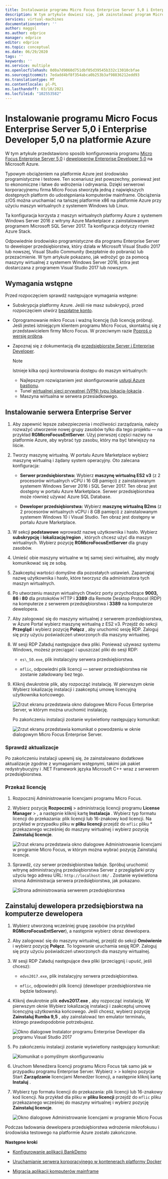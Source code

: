 ```yaml
---
title: Instalowanie programu Micro Focus Enterprise Server 5,0 i Enterprise Developer 5,0 na platformie Azure | Microsoft Docs
description: W tym artykule dowiesz się, jak zainstalować program Micro Focus Enterprise Server 5,0 i Enterprise Developer 5,0 na Microsoft Azure.
services: virtual-machines
documentationcenter: ''
author: maggsl
ms.author: edprice
manager: edprice
editor: edprice
ms.topic: conceptual
ms.date: 06/29/2020
tags: ''
keywords: ''
ms.service: multiple
ms.openlocfilehash: 0d0a7d9060d751dbf05d39545b332c13010cbfae
ms.sourcegitcommit: 7edadd4bf8f354abca0b253b3af98836212edd93
ms.translationtype: MT
ms.contentlocale: pl-PL
ms.lasthandoff: 03/10/2021
ms.locfileid: "102553582"
---
```

# <a name="install-micro-focus-enterprise-server-50-and-enterprise-developer-50-on-azure"></a>Instalowanie programu Micro Focus Enterprise Server 5,0 i Enterprise Developer 5,0 na platformie Azure

W tym artykule przedstawiono sposób konfigurowania programu [Micro Focus Enterprise Server 5,0](https://www.microfocus.com/documentation/enterprise-developer/ed50pu5/ES-WIN/GUID-F7D8FD6E-BDE0-4169-8D8C-96DDFFF6B495.html) i [deweloperów Enterprise Developer 5,0](https://www.microfocus.com/documentation/enterprise-developer/ed50/) na Microsoft Azure.

Typowym obciążeniem na platformie Azure jest środowisko programistyczne i testowe. Ten scenariusz jest powszechny, ponieważ jest to ekonomiczne i łatwe do wdrożenia i odrywania. Dzięki serwerowi korporacyjnemu firma Micro Focus stworzyła jedną z największych dostępnych platform do udostępniania komputerów mainframe. Obciążenia z/OS można uruchamiać na tańszej platformie x86 na platformie Azure przy użyciu maszyn wirtualnych z systemem Windows lub Linux.

Ta konfiguracja korzysta z maszyn wirtualnych platformy Azure z systemem Windows Server 2016 z witryny Azure Marketplace z zainstalowanym programem Microsoft SQL Server 2017. Ta konfiguracja dotyczy również Azure Stack.

Odpowiednie środowisko programistyczne dla programu Enterprise Server to deweloper przedsiębiorstwa, który działa w Microsoft Visual Studio 2017 lub nowszej, Visual Studio Community (bezpłatnie do pobrania) lub przezaćmienie. W tym artykule pokazano, jak wdrożyć go za pomocą maszyny wirtualnej z systemem Windows Server 2016, która jest dostarczana z programem Visual Studio 2017 lub nowszym.

## <a name="prerequisites"></a>Wymagania wstępne

Przed rozpoczęciem sprawdź następujące wymagania wstępne:

-   Subskrypcja platformy Azure. Jeśli nie masz subskrypcji, przed rozpoczęciem utwórz [bezpłatne konto](https://azure.microsoft.com/free/?WT.mc_id=A261C142F).

-   Oprogramowanie mikro Focus i ważną licencję (lub licencję próbną). Jeśli jesteś istniejącym klientem programu Micro Focus, skontaktuj się z przedstawicielem firmy Micro Focus. W przeciwnym razie [Poproś o wersję próbną](https://www.microfocus.com/products/enterprise-suite/enterprise-server/trial/).

-   Zapoznaj się z dokumentacją dla [przedsiębiorstw Server i Enterprise Developer](https://www.microfocus.com/documentation/enterprise-developer/ed50/).

    > [!Note]
    > Istnieje kilka opcji kontrolowania dostępu do maszyn wirtualnych:
    > -   Najlepszym rozwiązaniem jest skonfigurowanie [usługi Azure bastionu](https://azure.microsoft.com/services/azure-bastion/).
    > -   Tunel [wirtualnej sieci prywatnej (VPN) typu lokacja-lokacja](../../../../vpn-gateway/vpn-gateway-create-site-to-site-rm-powershell.md) .
    > -   Maszyna wirtualna w serwera przesiadkowego.

## <a name="install-enterprise-server"></a>Instalowanie serwera Enterprise Server

1.  Aby zapewnić lepsze zabezpieczenia i możliwości zarządzania, należy rozważyć utworzenie nowej grupy zasobów tylko dla tego projektu — na przykład **RGMicroFocusEntServer**. Użyj pierwszej części nazwy na platformie Azure, aby wybrać typ zasobu, który ma być łatwiejszy na liście.

2.  Tworzy maszynę wirtualną. W portalu Azure Marketplace wybierz maszynę wirtualną i żądany system operacyjny. Oto zalecana konfiguracja:

    -   **Serwer przedsiębiorstwa:** Wybierz **maszynę wirtualną ES2 v3** (z 2 procesorów wirtualnych vCPU i 16 GB pamięci) z zainstalowanym systemem Windows Server 2016 i SQL Server 2017. Ten obraz jest dostępny w portalu Azure Marketplace. Serwer przedsiębiorstwa może również używać Azure SQL Database.

    -   **Deweloper przedsiębiorstwa:** Wybierz **maszynę wirtualną B2ms** (z 2 procesorów wirtualnych vCPU i 8 GB pamięci) z zainstalowanym systemem Windows 10 i Visual Studio. Ten obraz jest dostępny w portalu Azure Marketplace.

3.  W sekcji **podstawowe** wprowadź nazwę użytkownika i hasło. Wybierz **subskrypcję** i **lokalizację/region** , których chcesz użyć dla maszyn wirtualnych. Wybierz pozycję **RGMicroFocusEntServer** dla grupy zasobów.

4.  Umieść obie maszyny wirtualne w tej samej sieci wirtualnej, aby mogły komunikować się ze sobą.

5.  Zaakceptuj wartości domyślne dla pozostałych ustawień. Zapamiętaj nazwę użytkownika i hasło, które tworzysz dla administratora tych maszyn wirtualnych.

6.  Po utworzeniu maszyn wirtualnych Otwórz porty przychodzące **9003, 86** i **80** dla protokołów HTTP i **3389** dla Remote Desktop Protocol (RDP) na komputerze z serwerem przedsiębiorstwa i **3389** na komputerze dewelopera.

7.  Aby zalogować się do maszyny wirtualnej z serwerem przedsiębiorstwa, w Azure Portal wybierz maszynę wirtualną z ES2 v3. Przejdź do sekcji **Przegląd** i wybierz pozycję **Połącz** , aby uruchomić sesję RDP. Zaloguj się przy użyciu poświadczeń utworzonych dla maszyny wirtualnej.

8.  W sesji RDP Załaduj następujące dwa pliki. Ponieważ używasz systemu Windows, możesz przeciągać i upuszczać pliki do sesji RDP:

    -   `es\_50.exe`, plik instalacyjny serwera przedsiębiorstwa.

    -   `mflic`, odpowiedni plik licencji — serwer przedsiębiorstwa nie zostanie załadowany bez tego.

9.  Kliknij dwukrotnie plik, aby rozpocząć instalację. W pierwszym oknie Wybierz lokalizację instalacji i zaakceptuj umowę licencyjną użytkownika końcowego.

    ![Zrzut ekranu przedstawia okno dialogowe Micro Focus Enterprise Server, w którym można uruchomić instalację.](media/install-image-1.png)

    Po zakończeniu instalacji zostanie wyświetlony następujący komunikat:

    ![Zrzut ekranu przedstawia komunikat o powodzeniu w oknie dialogowym Micro Focus Enterprise Server.](media/install-image-2.png)

 ### <a name="check-for-updates"></a>Sprawdź aktualizacje

Po zakończeniu instalacji upewnij się, że zainstalowano dodatkowe aktualizacje zgodnie z wymaganiami wstępnymi, takimi jak pakiet redystrybucyjny i .NET Framework języka Microsoft C++ wraz z serwerem przedsiębiorstwa.

### <a name="upload-the-license"></a>Przekaż licencję

1.  Rozpocznij Administrowanie licencjami programu Micro Focus.

2.  Wybierz pozycję **Rozpocznij** \> administrację licencji programu **License Manager** \> , a następnie kliknij kartę **Instalacja** . Wybierz typ formatu licencji do przekazania: plik licencji lub 16-znakowy kod licencji. Na przykład w przypadku pliku w **pliku licencji** przejdź do `mflic` pliku * przekazanego wcześniej do maszyny wirtualnej i wybierz pozycję **Zainstaluj licencje**.

    ![Zrzut ekranu przedstawia okno dialogowe Administrowanie licencjami w programie Micro Focus, w którym można wybrać pozycję Zainstaluj licencje.](media/install-image-3.png)

3.  Sprawdź, czy serwer przedsiębiorstwa ładuje. Spróbuj uruchomić witrynę administracyjną przedsiębiorstwa Server z przeglądarki przy użyciu tego adresu URL: `http://localhost:86/` . Zostanie wyświetlona strona Administracja serwera przedsiębiorstwa, jak pokazano.

    ![Strona administrowania serwerem przedsiębiorstwa](media/install-image-4.png)

## <a name="install-enterprise-developer-on-the-developer-machine"></a>Zainstaluj dewelopera przedsiębiorstwa na komputerze dewelopera

1.  Wybierz utworzoną wcześniej grupę zasobów (na przykład **RGMicroFocusEntServer**), a następnie wybierz obraz dewelopera.

2.  Aby zalogować się do maszyny wirtualnej, przejdź do sekcji **Omówienie** i wybierz pozycję **Połącz**. To logowanie uruchamia sesję RDP. Zaloguj się przy użyciu poświadczeń utworzonych dla maszyny wirtualnej.

3.  W sesji RDP Załaduj następujące dwa pliki (przeciągnij i upuść, jeśli chcesz):

    -   `edvs2017.exe`, plik instalacyjny serwera przedsiębiorstwa.

    -   `mflic`, odpowiedni plik licencji (deweloper przedsiębiorstwa nie będzie ładowany).

4.  Kliknij dwukrotnie plik **edvs2017.exe** , aby rozpocząć instalację. W pierwszym oknie Wybierz lokalizację instalacji i zaakceptuj umowę licencyjną użytkownika końcowego. Jeśli chcesz, wybierz pozycję **Zainstaluj Rumba 9,5** , aby zainstalować ten emulator terminalu, którego prawdopodobnie potrzebujesz.

    ![Okno dialogowe Instalator programu Enterprise Developer dla programu Visual Studio 2017](media/install-image-5.png)

5.  Po zakończeniu instalacji zostanie wyświetlony następujący komunikat:

    ![Komunikat o pomyślnym skonfigurowaniu](media/install-image-6.png)

6.  Uruchom Menedżera licencji programu Micro Focus tak samo jak w przypadku programu Enterprise Server. Wybierz  \>  \> kolejno pozycje Start **Zarządzanie** licencjami Menedżer licencji, a następnie kliknij kartę **Instaluj** .

7.  Wybierz typ formatu licencji do przekazania: plik licencji lub 16-znakowy kod licencji. Na przykład dla pliku w **pliku licencji** przejdź do `mflic` pliku przekazanego wcześniej do maszyny wirtualnej i wybierz pozycję  **Zainstaluj licencje**.

    ![Okno dialogowe Administrowanie licencjami w programie Micro Focus](media/install-image-7.png)

Podczas ładowania dewelopera przedsiębiorstwa wdrożenie mikrofokusu i środowiska testowego na platformie Azure zostało zakończone.

**Następne kroki**

-   [Konfigurowanie aplikacji BankDemo](./demo.md)

-   [Uruchamianie serwera korporacyjnego w kontenerach platformy Docker](./run-enterprise-server-container.md)

-   [Migracja aplikacji komputerów mainframe](/azure/architecture/cloud-adoption/infrastructure/mainframe-migration/application-strategies)